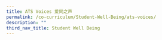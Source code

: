 ```yaml
---
title: ATS Voices 爱同之声
permalink: /co-curriculum/Student-Well-Being/ats-voices/
description: ""
third_nav_title: Student Well Being
---
```

